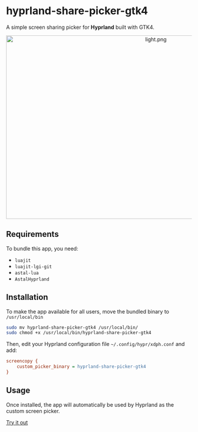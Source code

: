 # hyprland-share-picker-gtk4

A simple screen sharing picker for **Hyprland** built with GTK4.

<div align="center">
  <img width="797" height="498" alt="light.png" src="https://github.com/user-attachments/assets/42c3bec4-c512-433d-9a6b-39838ded0c48" />
</div>

## Requirements

To bundle this app, you need:

- `luajit` 
- `luajit-lgi-git`
- `astal-lua`
- `AstalHyprland` 

## Installation

To make the app available for all users, move the bundled binary to `/usr/local/bin`

```bash
sudo mv hyprland-share-picker-gtk4 /usr/local/bin/
sudo chmod +x /usr/local/bin/hyprland-share-picker-gtk4
````

Then, edit your Hyprland configuration file `~/.config/hypr/xdph.conf` and add:

```ini
screencopy {
    custom_picker_binary = hyprland-share-picker-gtk4
}
```

## Usage

Once installed, the app will automatically be used by Hyprland as the custom screen picker. 

[Try it out](https://mozilla.github.io/webrtc-landing/gum_test.html)

